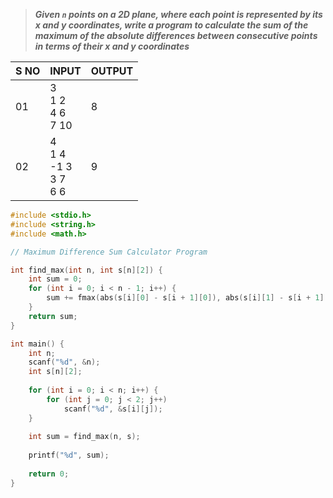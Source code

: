 >***Given `n` points on a 2D plane, where each point is represented by its x and y coordinates, write a program to calculate the sum of the maximum of the absolute differences between consecutive points in terms of their x and y coordinates***

| S NO | INPUT                          | OUTPUT |
| ---- | ------------------------------ | ------ |
| 01   | 3<br>1 2<br>4 6<br>7 10        | 8      |
| 02   | 4<br>1 4<br>-1 3<br>3 7<br>6 6 | 9      |

```c
#include <stdio.h>
#include <string.h>
#include <math.h>

// Maximum Difference Sum Calculator Program

int find_max(int n, int s[n][2]) {
    int sum = 0;
    for (int i = 0; i < n - 1; i++) {
        sum += fmax(abs(s[i][0] - s[i + 1][0]), abs(s[i][1] - s[i + 1][1]));
    }
    return sum;
}

int main() {
    int n;
    scanf("%d", &n);
    int s[n][2];
    
    for (int i = 0; i < n; i++) {
        for (int j = 0; j < 2; j++)
            scanf("%d", &s[i][j]);
    }
    
    int sum = find_max(n, s);
    
    printf("%d", sum);
    
    return 0;
}

```